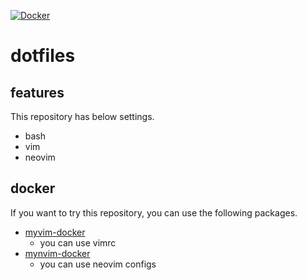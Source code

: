 [![Docker](https://github.com/upnt/dotfiles/actions/workflows/docker-publish.yml/badge.svg?branch=main)](https://github.com/upnt/dotfiles/actions/workflows/docker-publish.yml)

# dotfiles
## features
This repository has below settings.
- bash
- vim
- neovim

## docker
If you want to try this repository, you can use the following packages.
- [myvim-docker](https://github.com/upnt/dotfiles/pkgs/container/myvim-docker)
  - you can use vimrc
- [mynvim-docker](https://github.com/upnt/dotfiles/pkgs/container/mynvim-docker)
  - you can use neovim configs
